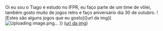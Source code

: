 Oi eu sou o Tiago e estudo no IFPR, eu faço parte de um time de vôlei, também gosto muito de jogos retro e faço aniversário dia 30 de outubro.
![Estes são alguns jogos que eu gosto]([url da img](![Uploading image.png…]()
))
([url da img](https://upload.wikimedia.org/wikipedia/en/f/fd/Disney%27s_Aladdin_%28SNES%29_cover_art.jpg))

